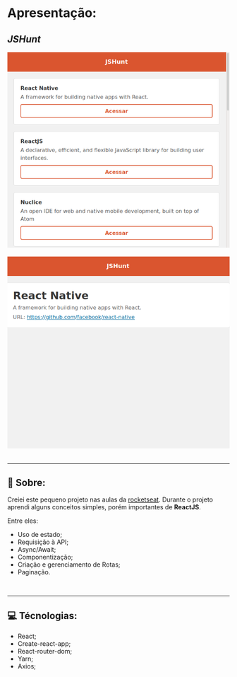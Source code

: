 # **Apresentação**:

## ***JSHunt***

<img src="./images/apresentacao.png">

<br>
<br>

<img src="./images/apresentacao2.png">

<br>
<br>

---

## :book: **Sobre:**

Creiei este pequeno projeto nas aulas da [rocketseat](rocketseat.com.br). Durante o projeto aprendi alguns conceitos simples, porém importantes de **ReactJS**.

Entre eles:
* Uso de estado;
* Requisição à API;
* Async/Await;
* Componentização;
* Criação e gerenciamento de Rotas;
* Paginação.

<br>

---

## :computer: **Técnologias:**

* React;
* Create-react-app;
* React-router-dom;
* Yarn;
* Axios;